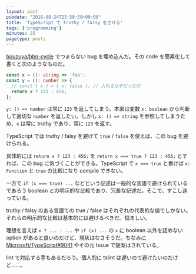 ```yaml
---
layout: post
pubdate: "2016-08-24T23:59:59+09:00"
title: 'TypeScript で truthy / falsy をさける'
tags: ['programming']
minutes: 25
pagetype: posts
---
```

[bouzuya/bbn-cycle][] でつまらない bug を埋め込んだ。その code を簡素化して書くと次のようなものだ。

```ts
const x = (): string => 'foo';
const y = (): number => {
  // const { x } = { x: false }; // 入れるはずだった行
  return x ? 123 : 456;
};
```

`y: () => number` は常に `123` を返してしまう。本来は変数 `x: boolean` から判断して適切な `number` を返したい。しかし `x: () => string` を参照してしまうため、`x` は常に truthy であり、常に `123` を返す。

TypeScript では truthy / falsy を避けて `true` / `false` を使えば、この bug を避けられる。

具体的には `return x ? 123 : 456;` を `return x === true ? 123 : 456;` とすれば、この bug に気づくことができる。TypeScript で `x === true` と書けば `x: Function` と `true` の比較になり compile できない。

一方で `if (x === true) ...` などという記述は一般的な言語で避けられているであろう boolean との明示的な比較であり、冗長な記述だ。そこで、すこし迷っている。

truthy / falsy のある言語での true / false はそれぞれの代表的な値でしかない。それらの明示的な比較は基本的には避けるべきだ。悩ましい。

理想を言えば `x ? ... : ...` や `if (x) ...` の `x` に boolean 以外を認めない option があると良いのだけど、現状はなさそうだ。ちなみに [Microsoft/TypeScript#9041](https://github.com/Microsoft/TypeScript/issues/9041) やその元 Issue で提案はされている。

lint で対応する手もあるだろう。個人的に tslint は遅いので避けたいのだけど……。

[bouzuya/bbn-cycle]: https://github.com/bouzuya/bbn-cycle
